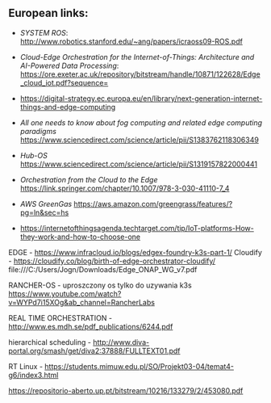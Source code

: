 ## European links:

- *SYSTEM ROS*: http://www.robotics.stanford.edu/~ang/papers/icraoss09-ROS.pdf
- *Cloud-Edge Orchestration for the Internet-of-Things: Architecture and AI-Powered Data Processing*: https://ore.exeter.ac.uk/repository/bitstream/handle/10871/122628/Edge_cloud_iot.pdf?sequence=
- https://digital-strategy.ec.europa.eu/en/library/next-generation-internet-things-and-edge-computing

- *All one needs to know about fog computing and related edge computing paradigms*  https://www.sciencedirect.com/science/article/pii/S1383762118306349
- *Hub-OS* https://www.sciencedirect.com/science/article/pii/S1319157822000441
- *Orchestration from the Cloud to the Edge* https://link.springer.com/chapter/10.1007/978-3-030-41110-7_4
- *AWS GreenGas*  https://aws.amazon.com/greengrass/features/?pg=ln&sec=hs
- https://internetofthingsagenda.techtarget.com/tip/IoT-platforms-How-they-work-and-how-to-choose-one


EDGE - https://www.infracloud.io/blogs/edgex-foundry-k3s-part-1/
Cloudify - https://cloudify.co/blog/birth-of-edge-orchestrator-cloudify/
file:///C:/Users/Jogn/Downloads/Edge_ONAP_WG_v7.pdf



RANCHER-OS - uproszczony os tylko do uzywania k3s https://www.youtube.com/watch?v=WYPd7i15XOg&ab_channel=RancherLabs

REAL TIME ORCHESTRATION - http://www.es.mdh.se/pdf_publications/6244.pdf

hierarchical scheduling - http://www.diva-portal.org/smash/get/diva2:37888/FULLTEXT01.pdf

RT Linux - https://students.mimuw.edu.pl/SO/Projekt03-04/temat4-g6/index3.html

https://repositorio-aberto.up.pt/bitstream/10216/133279/2/453080.pdf